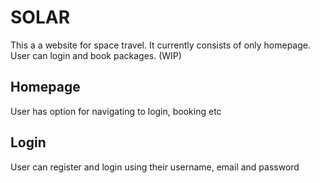 # SOLAR
This a a website for space travel. It currently consists of only homepage. User can login and book packages. (WIP)

## Homepage
User has option for navigating to login, booking etc

## Login
User can register and login using their username, email and password

